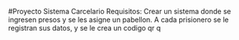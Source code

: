 #Proyecto Sistema Carcelario
Requisitos: Crear un sistema donde se ingresen presos y se les asigne un pabellon. A cada prisionero se le registran sus datos, y se le crea un codigo qr q
